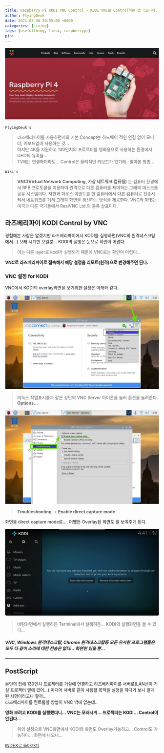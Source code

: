 ```yaml
---
title: Raspberry Pi KODI VNC Control - KODI VNC로 Control하는 법 (모니터, 키보드없이 by Direct Capture Mode)
author: FlyingDeuk
date: 2021-08-30 20:55:00 +0800
categories: [Living]
tags: [usefulthing, linux, raspberrypi]
pin:
---
```


![pi](/img/living/pi/pi.jpg)

`FlyingDeuk's`
> 라즈베리파이를 사용하면서의 기본 Concept는 하드웨어 적인 연결 없이 모니터, 키보드없이 사용하는 것...<br>
하지만 4K를 지원하고 130인치의 프로젝터를 영화용으로 사용하는 환경에서  UHD의 유혹을... <br>
TV에는 연결하더라도... Control은 물리적인 키보드가 없기에.. 알아본 방법...

`Wiki's`
>**VNC(Virtual Network Computing, 가상 네트워크 컴퓨팅)** 는 컴퓨터 환경에서 RFB 프로토콜을 이용하여 원격으로 다른 컴퓨터를 제어하는 그래픽 데스크톱 공유 시스템이다. 자판과 마우스 이벤트를 한 컴퓨터에서 다른 컴퓨터로 전송시켜서 네트워크를 거쳐 그래픽 화면을 갱신하는 방식을 제공한다.
VNC와 RFB는 미국과 다른 국가들에서 RealVNC Ltd.의 등록 상표이다.

## 라즈베리파이 KODI Control by VNC
경험해본 사람은 알겠지만 라즈베리파이에서 KODI를 실행하면(VNC의 원격데스크탑에서...) 모래 시계만 보일뿐... KODI의 실행은 눈으로 확인이 어렵다.
>이는 다른 layer로 kodi가 실행되기 때문에 VNC로는 확인이 어렵다...

**VNC로 라즈베리파이로 접속해서 해당 설정을 리모트(원격)으로 변경해주면 된다.**

### VNC 설정 for KODI
VNC에서 KODI의 overlay화면을 보기위한 설정은 아래와 같다.

![kodi-vnc](/img/living/pi/kodi-vnc1.jpg)
>리눅스 작업표시줄과 같은 상단의 VNC Server 아이콘을 눌러 옵션을 눌려준다. <br>
**Options...**


![kodi-vnc](/img/living/pi/kodi-vnc2.jpg)
>**Troubleshooting** -> **Enable direct capture mode** <br>

화면을 direct capture mode로.... 어쨌든 Overlay된 화면도 잘 보여주게 된다.

![kodi-vnc](/img/living/pi/kodi-vnc3.jpg)
> 바탕화면에서 실행하든 Terminal에서 실해하든... KODI의 실행화면을 볼 수 있다...

##### VNC, Windows 원격데스크탑, Chrome 원격데스크탑등 모든 유사한 프로그램들은 모두 다 같이 소리에 대한 전송은 없다... 화면만 있을 뿐...

----

## PostScript
본인의 집에 130인치 프로젝터를 거실에 연결하고 라즈베리파이를 서버로(LAN선이 거실 프로젝터 옆에 있어...) 미디어 서버로 같이 사용할 목적을 설정을 하다가 보니 알게 된 사항이라고나 할까...<br>
라즈베리파이를 컨트롤할 방법이 VNC 밖에 없는데.. <br>

**영화 보려고 KODI를 실행했더니... VNC는 모래시계... 프로젝터는 KODI... Control이 안된다...**

>위의 설정으로 VNC화면에서 KODI의 화면도 Overlay가능하고... Control도 가능하다... 화면에 나오니...

[INDEX로 돌아가기](/posts/RaspberryPi/)
